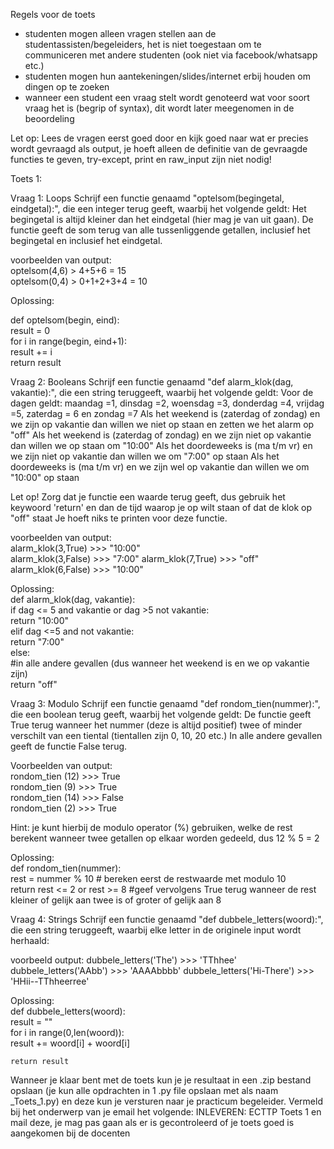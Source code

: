 Regels voor de toets
- studenten mogen alleen vragen stellen aan de studentassisten/begeleiders, het is niet toegestaan om te communiceren met andere studenten (ook niet via facebook/whatsapp etc.)
- studenten mogen hun aantekeningen/slides/internet erbij houden om dingen op te zoeken
- wanneer een student een vraag stelt wordt genoteerd wat voor soort vraag het is (begrip of syntax), dit wordt later meegenomen in de beoordeling

Let op: Lees de vragen eerst goed door en kijk goed naar wat er precies wordt gevraagd als output, je hoeft alleen de definitie van de gevraagde functies te geven, try-except, print en raw_input zijn niet nodig!

Toets 1:

Vraag 1: Loops
Schrijf een functie genaamd "optelsom(begingetal, eindgetal):", die een integer terug geeft, waarbij het volgende geldt:
Het begingetal is altijd kleiner dan het eindgetal (hier mag je van uit gaan).
De functie geeft de som terug van alle tussenliggende getallen, inclusief het begingetal en inclusief het eindgetal.

voorbeelden van output:  
optelsom(4,6) > 4+5+6 = 15  
optelsom(0,4) > 0+1+2+3+4 = 10  

Oplossing:  

def optelsom(begin, eind):  
	result = 0  
	for i in range(begin, eind+1):  
		result += i  
	return result    


Vraag 2: Booleans
Schrijf een functie genaamd "def alarm_klok(dag, vakantie):", die een string teruggeeft, waarbij het volgende geldt:
Voor de dagen geldt: maandag =1, dinsdag =2, woensdag =3, donderdag =4, vrijdag =5, zaterdag = 6 en zondag =7
Als het weekend is (zaterdag of zondag) en we zijn op vakantie dan willen we niet op staan en zetten we het alarm op "off"
Als het weekend is (zaterdag of zondag) en we zijn niet op vakantie dan willen we op staan om "10:00"
Als het doordeweeks is (ma t/m vr) en we zijn niet op vakantie dan willen we om "7:00" op staan
Als het doordeweeks is (ma t/m vr) en we zijn wel op vakantie dan willen we om "10:00" op staan

Let op! Zorg dat je functie een waarde terug geeft, dus gebruik het keywoord 'return' en dan de tijd waarop je op wilt staan of dat de klok op "off" staat
Je hoeft niks te printen voor deze functie.

voorbeelden van output:  
alarm_klok(3,True) >>> "10:00"  
alarm_klok(3,False) >>> "7:00" 
alarm_klok(7,True) >>> "off"  
alarm_klok(6,False) >>> "10:00"  

Oplossing:  
def alarm_klok(dag, vakantie):  
	if dag <= 5 and vakantie or dag >5 not vakantie:  
		return "10:00"  
	elif dag <=5 and not vakantie:  
		return "7:00"  
	else:  
	#in alle andere gevallen (dus wanneer het weekend is en we op vakantie zijn)  
		return "off"  


Vraag 3: Modulo
Schrijf een functie genaamd "def rondom_tien(nummer):", die een boolean terug geeft, waarbij het volgende geldt:
De functie geeft True terug wanneer het nummer (deze is altijd positief) twee of minder verschilt van een tiental (tientallen zijn 0, 10, 20 etc.)
In alle andere gevallen geeft de functie False terug.

Voorbeelden van output:  
rondom_tien (12) >>> True  
rondom_tien (9) >>> True  
rondom_tien (14) >>> False  
rondom_tien (2) >>> True  

Hint: je kunt hierbij de modulo operator (%) gebruiken, welke de rest berekent wanneer twee getallen op elkaar worden gedeeld, dus 12 % 5 = 2

Oplossing:  
def rondom_tien(nummer):  
	rest = nummer % 10 # bereken eerst de restwaarde met modulo 10  
	return rest <= 2 or rest >= 8  #geef vervolgens True terug wanneer de rest kleiner of gelijk aan twee is of groter of gelijk aan 8   

Vraag 4: Strings
Schrijf een functie genaamd "def dubbele_letters(woord):", die een string teruggeeft, waarbij elke letter in de originele input wordt herhaald:

voorbeeld output:
dubbele_letters('The') >>> 'TThhee'
dubbele_letters('AAbb') >>> 'AAAAbbbb'
dubbele_letters('Hi-There') >>> 'HHii--TThheerree'

Oplossing:  
def dubbele_letters(woord):  
	result = ""  
	for i in range(0,len(woord)):  
		result += woord[i] + woord[i]  
	
	return result  

Wanneer je klaar bent met de toets kun je je resultaat in een .zip bestand opslaan (je kun alle opdrachten in 1 .py file opslaan met als naam <Voornaam><Achternaam>_Toets_1.py) en deze kun je versturen naar je practicum begeleider. Vermeld bij het onderwerp van je email het volgende: INLEVEREN: ECTTP Toets 1 <Voornaam><Achternaam> en mail deze, je mag pas gaan als er is gecontroleerd of je toets goed is aangekomen bij de docenten
